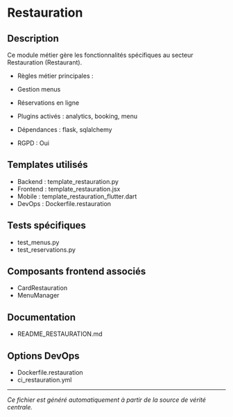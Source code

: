 # Restauration

## Description
Ce module métier gère les fonctionnalités spécifiques au secteur Restauration (Restaurant).

- Règles métier principales :
- Gestion menus
- Réservations en ligne


- Plugins activés : analytics, booking, menu
- Dépendances : flask, sqlalchemy
- RGPD : Oui

## Templates utilisés
- Backend : template_restauration.py
- Frontend : template_restauration.jsx
- Mobile : template_restauration_flutter.dart
- DevOps : Dockerfile.restauration

## Tests spécifiques
- test_menus.py
- test_reservations.py


## Composants frontend associés
- CardRestauration
- MenuManager


## Documentation
- README_RESTAURATION.md


## Options DevOps
- Dockerfile.restauration
- ci_restauration.yml


---
*Ce fichier est généré automatiquement à partir de la source de vérité centrale.*